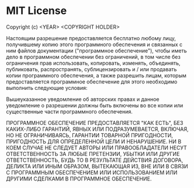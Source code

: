 # MIT License

Copyright (c) \<YEAR\> \<COPYRIGHT HOLDER\>

Настоящим разрешение предоставляется бесплатно любому лицу, получившему копию
этого программного обеспечения и связанных с ним файлов документации ("программное обеспечение"), чтобы иметь дело
в программном обеспечении без ограничений, в том числе без ограничения прав
использовать, копировать, изменять, объединять, публиковать, распространять, сублицензировать и / или продавать
копии программного обеспечения, а также разрешить лицам, которым предоставляется программное обеспечение
для этого необходимо выполнить следующие условия:

Вышеуказанное уведомление об авторских правах и данное уведомление о разрешении должны быть включены во все
копии или существенные части программного обеспечения.

ПРОГРАММНОЕ ОБЕСПЕЧЕНИЕ ПРЕДОСТАВЛЯЕТСЯ "КАК ЕСТЬ", БЕЗ КАКИХ-ЛИБО ГАРАНТИЙ, ЯВНЫХ ИЛИ
ПОДРАЗУМЕВАЕТСЯ, ВКЛЮЧАЯ, НО НЕ ОГРАНИЧИВАЯСЬ, ГАРАНТИИ ТОВАРНОЙ ПРИГОДНОСТИ,
ПРИГОДНОСТЬ ДЛЯ ОПРЕДЕЛЕННОЙ ЦЕЛИ И НЕНАРУШЕНИЕ. НИ В КОЕМ СЛУЧАЕ НЕ СЛЕДУЕТ
АВТОРЫ ИЛИ ПРАВООБЛАДАТЕЛИ НЕСУТ ОТВЕТСТВЕННОСТЬ ЗА ЛЮБЫЕ ПРЕТЕНЗИИ, УБЫТКИ ИЛИ ДРУГИЕ
ОТВЕТСТВЕННОСТЬ, БУДЬ ТО В РЕЗУЛЬТАТЕ ДЕЙСТВИЯ ДОГОВОРА, ДЕЛИКТА ИЛИ ИНЫМ ОБРАЗОМ, ВЫТЕКАЮЩАЯ ИЗ,
ВНЕ ИЛИ В СВЯЗИ С ПРОГРАММНЫМ ОБЕСПЕЧЕНИЕМ ИЛИ ИСПОЛЬЗОВАНИЕМ ИЛИ ДРУГИМИ СДЕЛКАМИ В
ПРОГРАММНОЕ ОБЕСПЕЧЕНИЕ.


